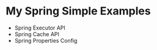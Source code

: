 My Spring Simple Examples
=========================
- Spring Executor API
- Spring Cache API
- Spring Properties Config